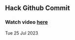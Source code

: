 
 ## Hack Github Commit 
 ### Watch video <a href="https://www.youtube.com">here</a> 
 Tue 25 Jul 2023 

